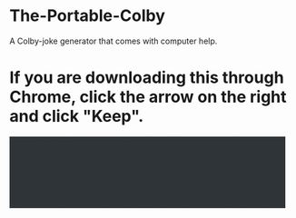 # The-Portable-Colby
A Colby-joke generator that comes with computer help.
# If you are downloading this through Chrome, click the arrow on the right and click "Keep".
![](chromesucks.gif)
